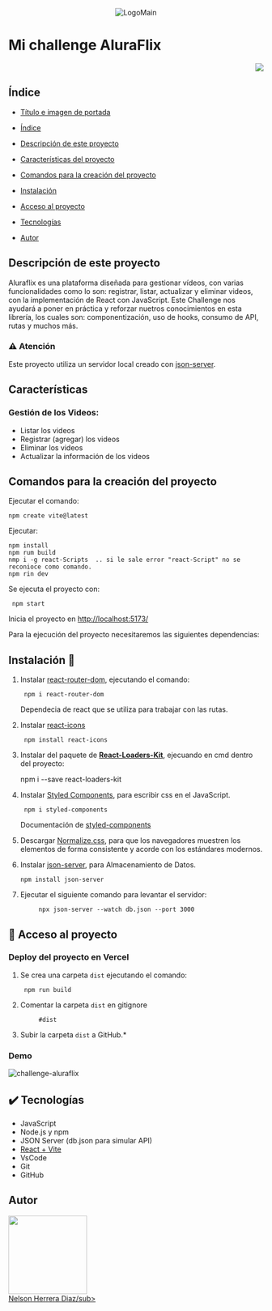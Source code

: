 <p align="center">
  <img src="https://avatars.githubusercontent.com/u/157047665?s=400&u=9a722977a427ae84f2ae1fdb16ba8428f19827c2&v=4" alt="LogoMain"/>
</p>

# Mi challenge AluraFlix
<p align="right">
   <img src="https://img.shields.io/badge/STATUS-%20COMPLETADO-green">
   </p>

## Índice

* [Título e imagen de portada](#Título-e-imagen-de-portada)

* [Índice](#índice)

* [Descripción de este proyecto](#descripción-de-este-proyecto)

* [Características del proyecto](#características-del-proyecto)

* [Comandos para la creación del proyecto](#comandos-para-la-creación-del-proyecto)

* [Instalación](#instalación-🔧)

* [Acceso al proyecto](#📁-acceso-al-proyecto)

* [Tecnologías](#✔️-tecnologías)

* [Autor](#autor)

## Descripción de este proyecto
Aluraflix es una plataforma diseñada para gestionar vídeos, con  varias funcionalidades como lo son: registrar, listar, actualizar y eliminar videos, con la implementación de React con JavaScript. Este Challenge nos ayudará a poner en práctica y reforzar nuetros conocimientos en esta librería, los cuales son: componentización, uso de hooks, consumo de API, rutas y muchos más.

### ⚠️ Atención
Este proyecto utiliza un servidor local creado con [json-server](https://www.npmjs.com/package/json-server).

## Características
### Gestión de los Videos:

- Listar los videos
- Registrar (agregar) los videos
- Eliminar los videos
- Actualizar la información de los videos 

## Comandos para la creación del proyecto
Ejecutar el comando:

    npm create vite@latest

Ejecutar:

    npm install
    npm rum build
    nmp i -g react-Scripts  .. si le sale error "react-Script" no se reconioce como comando.
    npm rin dev

Se ejecuta el proyecto con:

     npm start
Inicia el proyecto en [http://localhost:5173/](http://localhost:5173/) 

Para la ejecución del proyecto necesitaremos las siguientes dependencias:

## Instalación 🔧
1. Instalar [react-router-dom](https://www.npmjs.com/package/react-router-dom), ejecutando el comando:

        npm i react-router-dom

    Dependecia de react que se utiliza para trabajar con las rutas.


2. Instalar [react-icons](https://react-icons.github.io/react-icons/search/#q=MdFavorite)

        npm install react-icons

3. Instalar del paquete de **[React-Loaders-Kit](https://seimodei.github.io/react-loaders-kit-examples/)**, ejecuando en cmd dentro del proyecto:

    npm i --save react-loaders-kit

4. Instalar [Styled Components](https://www.npmjs.com/package/styled-components), para escribir css en el JavaScript.

        npm i styled-components

    Documentación de [styled-components](https://styled-components.com/docs/basics)

5. Descargar [Normalize.css](https://necolas.github.io/normalize.css/), para que los navegadores muestren los elementos de forma consistente y acorde con los estándares modernos.

6.  Instalar [json-server](https://www.npmjs.com/package/json-server), para Almacenamiento de Datos.

        npm install json-server

7. Ejecutar el siguiente comando para levantar el servidor:

            npx json-server --watch db.json --port 3000

## 📁 Acceso al proyecto

### Deploy del proyecto en Vercel
1. Se crea una carpeta `dist` ejecutando el comando:

        npm run build

2. Comentar la carpeta `dist` en gitignore

            #dist

3. Subir la carpeta `dist` a GitHub.*

### Demo

![challenge-aluraflix]([(https://vercel.com/nelson-enrique-herrera-diazs-projects/alura-flix/5fosMZQ7iXpn5gxfKSPX3wrVKs7j)])


## ✔️ Tecnologías
* JavaScript
* Node.js y npm
* JSON Server (db.json para simular API)
* [React + Vite](https://vitejs.dev/guide/)
* VsCode
* Git
* GitHub

## Autor
[<img src="https://avatars.githubusercontent.com/u/157047665?s=400&u=9a722977a427ae84f2ae1fdb16ba8428f19827c2&v=4" width=155><br>Nelson Herrera Diaz/sub>](https://github.com/settings/profile)
